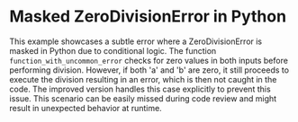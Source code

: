 # Masked ZeroDivisionError in Python
This example showcases a subtle error where a ZeroDivisionError is masked in Python due to conditional logic.  The function `function_with_uncommon_error` checks for zero values in both inputs before performing division. However, if both 'a' and 'b' are zero, it still proceeds to execute the division resulting in an error, which is then not caught in the code.
The improved version handles this case explicitly to prevent this issue. This scenario can be easily missed during code review and might result in unexpected behavior at runtime.
